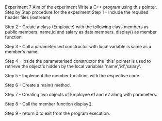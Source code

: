 Experiment 7
Aim of the experiment
Write a C++ program using this pointer.
Step by Step procedure for the experiment
Step 1 - Include the required header files (iostream)

Step 2 - Create a class (Employee) with the following class members as public members. name,id and salary as data members. display() as member function

Step 3 - Call a parameterised constructor with local variable is same as a member's name.

Step 4 - Inside the parameterised constructor the 'this' pointer is used to retrieve the object's hidden by the local variables 'name','id','salary'.

Step 5 - Implement the member functions with the respective code.

Step 6 - Create a main() method.

Step 7 - Creating two objects of Employee e1 and e2 along with parameters.

Step 8 - Call the member function display().

Step 9 - return 0 to exit from the program execution.

